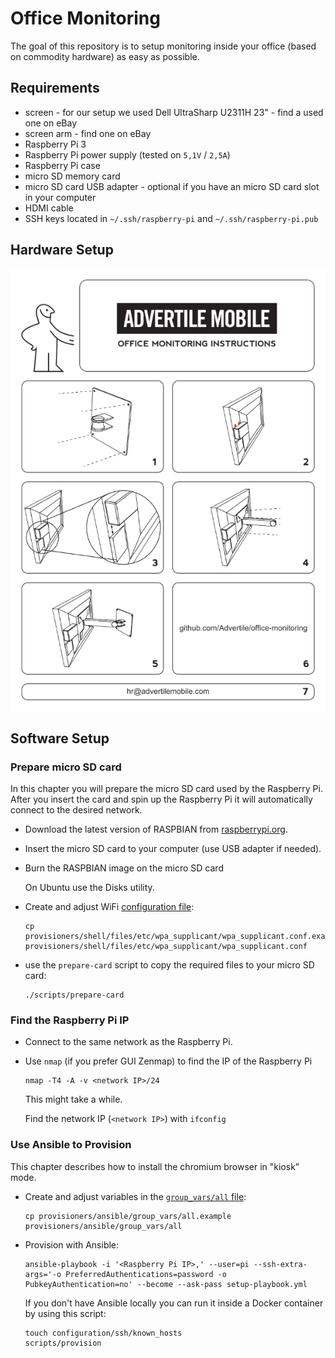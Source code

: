 # Office Monitoring

The goal of this repository is to setup monitoring inside your office (based on commodity hardware) as easy as possible.

## Requirements

- screen - for our setup we used Dell UltraSharp U2311H 23" - find a used one on eBay
- screen arm - find one on eBay
- Raspberry Pi 3
- Raspberry Pi power supply (tested on `5,1V` / `2,5A`)
- Raspberry Pi case
- micro SD memory card
- micro SD card USB adapter - optional if you have an micro SD card slot in your computer
- HDMI cable
- SSH keys located in `~/.ssh/raspberry-pi` and `~/.ssh/raspberry-pi.pub`

## Hardware Setup

![Office monitoring Raspberry Pi instructions](https://github.com/Advertile/office-monitoring/blob/master/documentation/images/instructions.png "Office monitoring Raspberry Pi instructions")

## Software Setup

### Prepare micro SD card

In this chapter you will prepare the micro SD card used by the Raspberry Pi. After you insert the card and spin up the Raspberry Pi it will automatically connect to the desired network.

- Download the latest version of RASPBIAN from [raspberrypi.org](https://www.raspberrypi.org/downloads/raspbian/).
- Insert the micro SD card to your computer (use USB adapter if needed).
- Burn the RASPBIAN image on the micro SD card

  On Ubuntu use the Disks utility.

- Create and adjust WiFi [configuration file](provisioners/shell/files/etc/wpa_supplicant/wpa_supplicant.conf.example):

  ```
  cp provisioners/shell/files/etc/wpa_supplicant/wpa_supplicant.conf.example provisioners/shell/files/etc/wpa_supplicant/wpa_supplicant.conf
  ```

- use the `prepare-card` script to copy the required files to your micro SD card:

  ```
  ./scripts/prepare-card
  ```

### Find the Raspberry Pi IP

- Connect to the same network as the Raspberry Pi.
- Use `nmap` (if you prefer GUI Zenmap) to find the IP of the Raspberry Pi

  ```
  nmap -T4 -A -v <network IP>/24
  ```

  This might take a while.

  Find the network IP (`<network IP>`) with `ifconfig`

### Use Ansible to Provision

This chapter describes how to install the chromium browser in "kiosk" mode.

- Create and adjust variables in the [`group_vars/all` file](provisioners/ansible/group_vars/all.example):

  ```
  cp provisioners/ansible/group_vars/all.example provisioners/ansible/group_vars/all
  ```
- Provision with Ansible:

  ```
  ansible-playbook -i '<Raspberry Pi IP>,' --user=pi --ssh-extra-args='-o PreferredAuthentications=password -o PubkeyAuthentication=no' --become --ask-pass setup-playbook.yml
  ```

  If you don't have Ansible locally you can run it inside a Docker container by using this script:

  ```
  touch configuration/ssh/known_hosts
  scripts/provision
  ```
